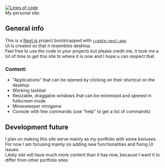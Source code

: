 [![Lines of code](https://tokei.ekzhang.com/b1/github/Szczurox/szczurox.github.io)](https://tokei.ekzhang.com/b1/github/Szczurox/szczurox.github.io)   
My personal site.   

## General info   
This is a [Next.js](https://nextjs.org/) project bootstrapped with [`create-next-app`](https://github.com/vercel/next.js/tree/canary/packages/create-next-app).   
UI is created so that it resembles desktop.   
Feel free to use the code in your projects but please credit me, it took me a lot of time to get this site to where it is now and I hope u can respect that.   

### Content:
- "Applications" that can be opened by clicking on their shortcut on the desktop
- Working taskbar
- Resizable, draggable windows that can be minimised and opened in fullscreen mode
- Minesweeper minigame
- Console with few commands (use "help" to get a list of commands)

## Development future
I plan on making this site serve mainly as my portfolio with some bonuses.   
For now I am focusing mainly on adding new functionalities and fixing UI issues.   
Likely site will have much more content than it has now, because I want it to differ from other portfolio sites
